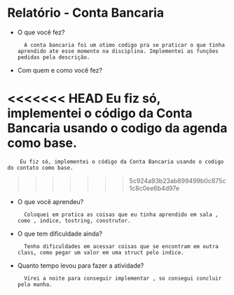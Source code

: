 # Relatório - Conta Bancaria
- O que você fez?

        A conta bancaria foi um otimo codigo pra se praticar o que tinha aprendido ate esse momento na disciplina. Implementei as funções pedidas pela descrição.

- Com quem e como você fez?    
    
<<<<<<< HEAD
        Eu fiz só, implementei o código da Conta Bancaria usando o codigo da agenda como base.
=======
        Eu fiz só, implementei o código da Conta Bancaria usando o codigo do contato como base.
>>>>>>> 5c924a93b23ab899499b0c875c1c8c0ee6b4d97e

- O que você aprendeu?

        Coloquei em pratica as coisas que eu tinha aprendido em sala , como , indice, tostring, construtor.
        
        
- O que tem dificuldade ainda?

        Tenho dificuldades em acessar coisas que se encontram em outra class, como pegar um valor em uma struct pelo indice.

- Quanto tempo levou para fazer a atividade?

        Virei a noite para conseguir implementar , so consegui concluir pela manha.


